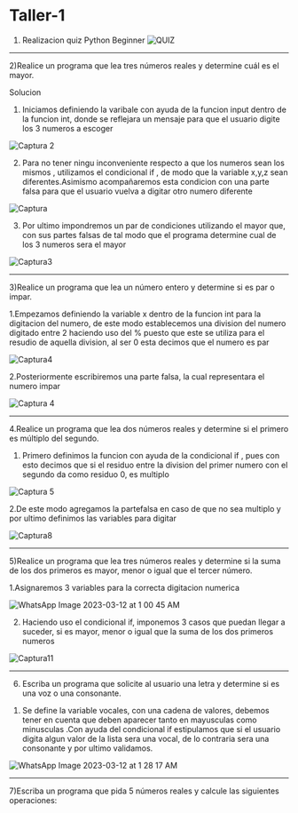# Taller-1

1) Realizacion quiz Python Beginner
![QUIZ](https://user-images.githubusercontent.com/124641609/224518688-a9d098e3-bd8e-408a-8e64-dcf4996af3f2.JPG)

---

2)Realice un programa que lea tres números reales y determine cuál es el mayor.

Solucion
1. Iniciamos definiendo la varibale con ayuda de la funcion input dentro de la funcion int, donde se reflejara un mensaje para que el usuario digite los 3 numeros a escoger

![Captura 2](https://user-images.githubusercontent.com/124641609/224518958-4b68a63f-dfb9-4d19-b1b6-837aad3eb51f.JPG)

2. Para no tener ningu inconveniente respecto a que los numeros sean los mismos , utilizamos el condicional if , de modo que la variable x,y,z sean diferentes.Asimismo acompañaremos esta condicion con una parte falsa  para que el usuario vuelva a digitar otro numero diferente 

![Captura](https://user-images.githubusercontent.com/124641609/224519409-031069df-c580-496d-a956-44ae853e9c35.JPG)

3. Por ultimo  impondremos un par de condiciones utilizando el mayor que, con sus partes falsas de tal modo que el programa determine cual de los 3 numeros sera el mayor 

![Captura3](https://user-images.githubusercontent.com/124641609/224519566-0d36b824-0ab9-4d52-8d7b-c8ec5753584c.JPG)

---

3)Realice un programa que lea un número entero y determine si es par o impar.

1.Empezamos definiendo la variable x  dentro de la funcion int para la digitacion del numero, de este modo establecemos una division del numero digitado entre 2 haciendo uso del % puesto que este se utiliza para el resudio de aquella division, al ser 0 esta decimos que el numero es par

![Captura4](https://user-images.githubusercontent.com/124641609/224519878-464108b4-a6c9-4007-b228-daf75b134d8b.JPG)

2.Posteriormente escribiremos una parte falsa, la cual representara el numero impar 


![Captura 4](https://user-images.githubusercontent.com/124641609/224520078-283b17da-f3a9-4b1f-9419-261838e8a962.JPG)

---

4.Realice un programa que lea dos números reales y determine si el primero es múltiplo del segundo.

1.  Primero definimos la funcion con ayuda de la condicional if , pues con esto decimos que si el residuo entre la division del primer numero con el segundo da como residuo 0, es multiplo

![Captura 5](https://user-images.githubusercontent.com/124641609/224526839-8f2d06cd-2aa1-4aab-9263-90d2e619c703.JPG)

2.De este modo agregamos la partefalsa en caso de que no sea multiplo y por ultimo definimos las variables para digitar 

![Captura8](https://user-images.githubusercontent.com/124641609/224526909-e1f8f63d-f807-44b7-8208-662a8770cbac.JPG)

---

5)Realice un programa que lea tres números reales y determine si la suma de los dos primeros es mayor, menor o igual que el tercer número.

1.Asignaremos 3 variables para la correcta digitacion numerica

![WhatsApp Image 2023-03-12 at 1 00 45 AM](https://user-images.githubusercontent.com/124641609/224527244-247b0588-8016-4b80-9d9a-ca5fb555034d.jpeg)

2. Haciendo uso el condicional if, imponemos 3 casos que puedan llegar a suceder, si es mayor, menor o igual que la suma de los dos primeros numeros

![Captura11](https://user-images.githubusercontent.com/124641609/224527890-77e7aa08-22a0-4bab-aff4-435e673d9399.JPG)

---

6) Escriba un programa que solicite al usuario una letra y determine si es una voz o una consonante.
1. Se define la variable vocales, con una cadena de valores, debemos tener en cuenta que deben aparecer tanto en mayusculas como minusculas .Con ayuda del condicional if estipulamos que si el usuario digita algun valor de la lista sera una vocal, de lo contraria sera una consonante y por ultimo validamos.



![WhatsApp Image 2023-03-12 at 1 28 17 AM](https://user-images.githubusercontent.com/124641609/224562603-02b36dc2-403c-4b36-8f9f-ef30e65beec0.jpeg)

---

7)Escriba un programa que pida 5 números reales y calcule las siguientes operaciones:
